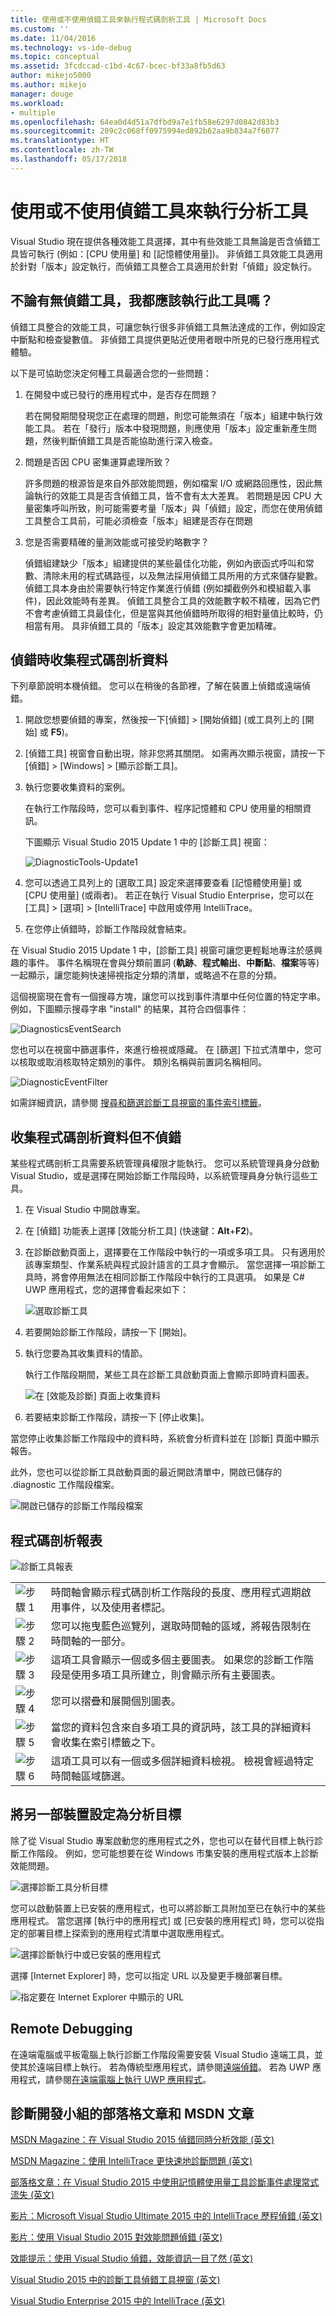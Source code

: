 ```yaml
---
title: 使用或不使用偵錯工具來執行程式碼剖析工具 | Microsoft Docs
ms.custom: ''
ms.date: 11/04/2016
ms.technology: vs-ide-debug
ms.topic: conceptual
ms.assetid: 3fcdccad-c1bd-4c67-bcec-bf33a8fb5d63
author: mikejo5000
ms.author: mikejo
manager: douge
ms.workload:
- multiple
ms.openlocfilehash: 64ea0d4d51a7dfbd9a7e1fb58e6297d0842d83b3
ms.sourcegitcommit: 209c2c068ff0975994ed892b62aa9b834a7f6077
ms.translationtype: HT
ms.contentlocale: zh-TW
ms.lasthandoff: 05/17/2018
---
```

# <a name="run-profiling-tools-with-or-without-the-debugger"></a>使用或不使用偵錯工具來執行分析工具
Visual Studio 現在提供各種效能工具選擇，其中有些效能工具無論是否含偵錯工具皆可執行 (例如：[CPU 使用量] 和 [記憶體使用量])。 非偵錯工具效能工具適用於針對「版本」設定執行，而偵錯工具整合工具適用於針對「偵錯」設定執行。  
  
## <a name="should-i-run-the-tool-with-or-without-the-debugger"></a>不論有無偵錯工具，我都應該執行此工具嗎？  
 偵錯工具整合的效能工具，可讓您執行很多非偵錯工具無法達成的工作，例如設定中斷點和檢查變數值。 非偵錯工具提供更貼近使用者眼中所見的已發行應用程式體驗。  
  
 以下是可協助您決定何種工具最適合您的一些問題：  
  
1.  在開發中或已發行的應用程式中，是否存在問題？  
  
     若在開發期間發現您正在處理的問題，則您可能無須在「版本」組建中執行效能工具。 若在「發行」版本中發現問題，則應使用「版本」設定重新產生問題，然後判斷偵錯工具是否能協助進行深入檢查。  
  
2.  問題是否因 CPU 密集運算處理所致？  
  
     許多問題的根源皆是來自外部效能問題，例如檔案 I/O 或網路回應性，因此無論執行的效能工具是否含偵錯工具，皆不會有太大差異。 若問題是因 CPU 大量密集呼叫所致，則可能需要考量「版本」與「偵錯」設定，而您在使用偵錯工具整合工具前，可能必須檢查「版本」組建是否存在問題  
  
3.  您是否需要精確的量測效能或可接受約略數字？  
  
     偵錯組建缺少「版本」組建提供的某些最佳化功能，例如內嵌函式呼叫和常數、清除未用的程式碼路徑，以及無法採用偵錯工具所用的方式來儲存變數。 偵錯工具本身由於需要執行特定作業進行偵錯 (例如攔截例外和模組載入事件)，因此效能時有差異。 偵錯工具整合工具的效能數字較不精確，因為它們不會考慮偵錯工具最佳化，但是當與其他偵錯時所取得的相對量值比較時，仍相當有用。 具非偵錯工具的「版本」設定其效能數字會更加精確。
  
##  <a name="BKMK_Quick_start__Collect_diagnostic_data"></a>偵錯時收集程式碼剖析資料  
 下列章節說明本機偵錯。 您可以在稍後的各節裡，了解在裝置上偵錯或遠端偵錯。  
  
1.  開啟您想要偵錯的專案，然後按一下[偵錯] > [開始偵錯] (或工具列上的 [開始] 或 **F5**)。  
  
2.  [偵錯工具]  視窗會自動出現，除非您將其關閉。 如需再次顯示視窗，請按一下 [偵錯] > [Windows] > [顯示診斷工具]。  
  
3.  執行您要收集資料的案例。  
  
     在執行工作階段時，您可以看到事件、程序記憶體和 CPU 使用量的相關資訊。  
  
     下圖顯示 Visual Studio 2015 Update 1 中的 [診斷工具]  視窗：  
  
     ![DiagnosticTools&#45;Update1](../profiling/media/diagnostictools-update1.png "DiagnosticTools-Update1")  
  
4.  您可以透過工具列上的 [選取工具] 設定來選擇要查看 [記憶體使用量] 或 [CPU 使用量] (或兩者)。 若正在執行 Visual Studio Enterprise，您可以在 [工具] > [選項] > [IntelliTrace] 中啟用或停用 IntelliTrace。  
  
5.  在您停止偵錯時，診斷工作階段就會結束。  
  
 在 Visual Studio 2015 Update 1 中，[診斷工具]  視窗可讓您更輕鬆地專注於感興趣的事件。   事件名稱現在會與分類前置詞 (**軌跡**、**程式輸出**、**中斷點**、**檔案**等等) 一起顯示，讓您能夠快速掃視指定分類的清單，或略過不在意的分類。  
  
 這個視窗現在會有一個搜尋方塊，讓您可以找到事件清單中任何位置的特定字串。 例如，下圖顯示搜尋字串 "install" 的結果，其符合四個事件：  
  
 ![DiagnosticsEventSearch](../profiling/media/diagnosticseventsearch.png "DiagnosticsEventSearch")  
  
 您也可以在視窗中篩選事件，來進行檢視或隱藏。 在 [篩選]  下拉式清單中，您可以核取或取消核取特定類別的事件。 類別名稱與前置詞名稱相同。  
  
 ![DiagnosticEventFilter](../profiling/media/diagnosticeventfilter.png "DiagnosticEventFilter")  
  
 如需詳細資訊，請參閱 [搜尋和篩選診斷工具視窗的事件索引標籤](http://blogs.msdn.com/b/visualstudioalm/archive/2015/11/12/searching-and-filtering-the-events-tab-of-the-diagnostic-tools-window.aspx)。  
  
## <a name="collect-profiling-data-without-debugging"></a>收集程式碼剖析資料但不偵錯  
 某些程式碼剖析工具需要系統管理員權限才能執行。 您可以系統管理員身分啟動 Visual Studio，或是選擇在開始診斷工作階段時，以系統管理員身分執行這些工具。  
  
1.  在 Visual Studio 中開啟專案。  
  
2.  在 [偵錯] 功能表上選擇 [效能分析工具] (快速鍵：**Alt**+**F2**)。  
  
3.  在診斷啟動頁面上，選擇要在工作階段中執行的一項或多項工具。 只有適用於該專案類型、作業系統與程式設計語言的工具才會顯示。 當您選擇一項診斷工具時，將會停用無法在相同診斷工作階段中執行的工具選項。 如果是 C# UWP 應用程式，您的選擇會看起來如下：  
  
     ![選取診斷工具](../profiling/media/diag_selecttool.png "DIAG_SelectTool")  
  
4.  若要開始診斷工作階段，請按一下 [開始]。  
  
5.  執行您要為其收集資料的情節。  
  
     執行工作階段期間，某些工具在診斷工具啟動頁面上會顯示即時資料圖表。  
  
     ![在 [效能及診斷] 頁面上收集資料](../profiling/media/pdhub_collectdata.png "PDHUB_CollectData")  
  
6.  若要結束診斷工作階段，請按一下 [停止收集]。  
  
 當您停止收集診斷工作階段中的資料時，系統會分析資料並在 [診斷] 頁面中顯示報告。  
  
 此外，您也可以從診斷工具啟動頁面的最近開啟清單中，開啟已儲存的 .diagnostic 工作階段檔案。  
  
 ![開啟已儲存的診斷工作階段檔案](../profiling/media/pdhub_openexistingdiagsession.png "PDHUB_OpenExistingDiagSession")  
  
## <a name="the-profiling-report"></a>程式碼剖析報表  
 ![診斷工具報表](../profiling/media/diag_report.png "DIAG_Report")  
  
|||  
|-|-|  
|![步驟 1](../profiling/media/procguid_1.png "ProcGuid_1")|時間軸會顯示程式碼剖析工作階段的長度、應用程式週期啟用事件，以及使用者標記。|  
|![步驟 2](../profiling/media/procguid_2.png "ProcGuid_2")|您可以拖曳藍色巡覽列，選取時間軸的區域，將報告限制在時間軸的一部分。|  
|![步驟 3](../profiling/media/procguid_3.png "ProcGuid_3")|這項工具會顯示一個或多個主要圖表。 如果您的診斷工作階段是使用多項工具所建立，則會顯示所有主要圖表。|  
|![步驟 4](../profiling/media/procguid_4.png "ProcGuid_4")|您可以摺疊和展開個別圖表。|  
|![步驟 5](../profiling/media/procguid_6.png "ProcGuid_6")|當您的資料包含來自多項工具的資訊時，該工具的詳細資料會收集在索引標籤之下。|  
|![步驟 6](../profiling/media/procguid_6a.png "ProcGuid_6a")|這項工具可以有一個或多個詳細資料檢視。 檢視會經過特定時間軸區域篩選。|  
  
## <a name="set-the-analysis-target-to-another-device"></a>將另一部裝置設定為分析目標  
 除了從 Visual Studio 專案啟動您的應用程式之外，您也可以在替代目標上執行診斷工作階段。 例如，您可能想要在從 Windows 市集安裝的應用程式版本上診斷效能問題。  
  
 ![選擇診斷工具分析目標](../profiling/media/pdhub_chooseanalysistarget.png "PDHUB_ChooseAnalysisTarget")  
  
 您可以啟動裝置上已安裝的應用程式，也可以將診斷工具附加至已在執行中的某些應用程式。 當您選擇 [執行中的應用程式] 或 [已安裝的應用程式] 時，您可以從指定的部署目標上探索到的應用程式清單中選取應用程式。  
  
 ![選擇診斷執行中或已安裝的應用程式](../profiling/media/pdhub_selectrunningapp.png "PDHUB_SelectRunningApp")  
  
 選擇 [Internet Explorer] 時，您可以指定 URL 以及變更手機部署目標。  
  
 ![指定要在 Internet Explorer 中顯示的 URL](../profiling/media/pdhub_choosephoneanalysistarget.png "PDHUB_ChoosePhoneAnalysisTarget")  
  
## <a name="remote-debugging"></a>Remote Debugging  
 在遠端電腦或平板電腦上執行診斷工作階段需要安裝 Visual Studio 遠端工具，並使其於遠端目標上執行。 若為傳統型應用程式，請參閱[遠端偵錯](../debugger/remote-debugging.md)。  若為 UWP 應用程式，請參閱[在遠端電腦上執行 UWP 應用程式](../debugger/run-windows-store-apps-on-a-remote-machine.md)。  
  
## <a name="blog-posts-and-msdn-articles-from-the-diagnostics-development-team"></a>診斷開發小組的部落格文章和 MSDN 文章  
 [MSDN Magazine：在 Visual Studio 2015 偵錯同時分析效能 (英文)](https://msdn.microsoft.com/en-us/magazine/dn973013.aspx)  
  
 [MSDN Magazine：使用 IntelliTrace 更快速地診斷問題 (英文)](https://msdn.microsoft.com/en-us/magazine/dn973014.aspx)  
  
 [部落格文章：在 Visual Studio 2015 中使用記憶體使用量工具診斷事件處理常式流失 (英文)](http://blogs.msdn.com/b/visualstudioalm/archive/2015/04/29/diagnosing-event-handler-leaks-with-the-memory-usage-tool-in-visual-studio-2015.aspx)  
  
 [影片：Microsoft Visual Studio Ultimate 2015 中的 IntelliTrace 歷程偵錯 (英文)](https://channel9.msdn.com/Events/Ignite/2015/BRK3716)  
  
 [影片：使用 Visual Studio 2015 對效能問題偵錯 (英文)](https://channel9.msdn.com/Events/Build/2015/3-731)  
  
 [效能提示：使用 Visual Studio 偵錯，效能資訊一目了然 (英文)](http://blogs.msdn.com/b/visualstudioalm/archive/2014/08/18/perftips-performance-information-at-a-glance-while-debugging-with-visual-studio.aspx)  
  
 [Visual Studio 2015 中的診斷工具偵錯工具視窗 (英文)](http://blogs.msdn.com/b/visualstudioalm/archive/2015/01/16/diagnostic-tools-debugger-window-in-visual-studio-2015.aspx)  
  
 [Visual Studio Enterprise 2015 中的 IntelliTrace (英文)](http://blogs.msdn.com/b/visualstudioalm/archive/2015/01/16/intellitrace-in-visual-studio-ultimate-2015.aspx)
